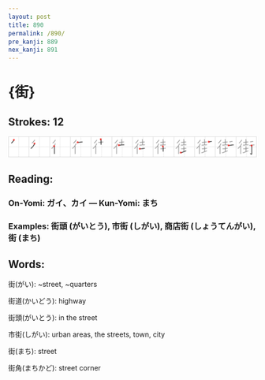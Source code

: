 ```yaml
---
layout: post
title: 890
permalink: /890/
pre_kanji: 889
nex_kanji: 891
---
```


# {街}

## Strokes: 12

<div class="stroke"><img src="../images/E8A197.png" /></div>

## Reading:

### On-Yomi: ガイ、カイ &mdash; Kun-Yomi: まち

### Examples: 街頭 (がいとう), 市街 (しがい), 商店街 (しょうてんがい), 街 (まち)

## Words:

街(がい): ~street, ~quarters

街道(かいどう): highway

街頭(がいとう): in the street

市街(しがい): urban areas, the streets, town, city

街(まち): street

街角(まちかど): street corner
